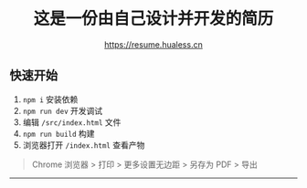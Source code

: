 <h1 align="center">这是一份由自己设计并开发的简历</h1>

<p align="center">
  <a target="_blank" href="https://resume.hualess.cn">https://resume.hualess.cn</a>
</p>


## 快速开始

1. `npm i` 安装依赖
2. `npm run dev` 开发调试
3. 编辑 `/src/index.html` 文件
4. `npm run build` 构建
5. 浏览器打开 `/index.html` 查看产物

> Chrome 浏览器 > 打印 > 更多设置无边距 > 另存为 PDF > 导出

---


  <!--  <script languange="JavaScript">
      var password = ""
      password = prompt('请输入密码(本网站需输入密码才可以进入):', '');

      function custom_close() {
        window.opener = null;
        window.open('', '_self');
        window.close();
      }

      if (password != '123456') {
        alert("密码不正确，无法进入本站！！！")

        custom_close();
        alert("即将打开百度")//加这一段是为了避免有些浏览器不支持关闭浏览器的js ,所以请求跳转到一个新页面！
        window.location.href = 'http://www.baidu.com';
      }
    </script>-->
